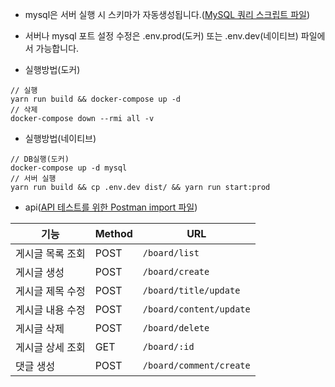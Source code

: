 - mysql은 서버 실행 시 스키마가 자동생성됩니다.(<a href="./readme/query.sql" download>MySQL 쿼리 스크립트 파일</a>)
- 서버나 mysql 포트 설정 수정은 .env.prod(도커) 또는 .env.dev(네이티브) 파일에서 가능합니다.

- 실행방법(도커)
```
// 실행
yarn run build && docker-compose up -d
// 삭제
docker-compose down --rmi all -v
```
- 실행방법(네이티브)
```
// DB실행(도커)
docker-compose up -d mysql
// 서버 실행
yarn run build && cp .env.dev dist/ && yarn run start:prod
```
- api(<a href="./readme/board-api.postman_collection.json" download>API 테스트를 위한 Postman import 파일</a>)

| 기능        | Method | URL                     |
| --------- | ------ | ----------------------- |
| 게시글 목록 조회 | POST   | `/board/list`           |
| 게시글 생성    | POST   | `/board/create`         |
| 게시글 제목 수정 | POST   | `/board/title/update`   |
| 게시글 내용 수정 | POST   | `/board/content/update` |
| 게시글 삭제    | POST   | `/board/delete`         |
| 게시글 상세 조회 | GET    | `/board/:id`            |
| 댓글 생성     | POST   | `/board/comment/create` |
